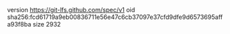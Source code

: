 version https://git-lfs.github.com/spec/v1
oid sha256:fcd61719a9eb00836711e56e47c6cb37097e37cfd9dfe9d6573695affa93f8ba
size 2932
